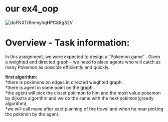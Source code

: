 #  our ex4_oop


![duFNXTrRmmyhqHPC88gS2V](https://user-images.githubusercontent.com/93703549/148675134-ea5492d1-4c25-44ea-9e1c-bdb17cbc93af.jpg)



# Overview - Task information:
In this assignment, we were expected to design a “Pokemon game” .
Given a weighted and directed graph - we need to place agents who will catch as many Pokemon as possible efficiently and quickly.



**first algorithm:**\
*there is pokimons on edges in directed wieghted graph.\
*there is agent in some point on the graph.\
*the agent will pick the closet pokimon to him and the most value pokemon by dijkstra algorithm and we do the same with the next pokimon(greedy algorithm).\
*we will call move after eact planning of the travel and when he near picking the pokimon by the agent.
